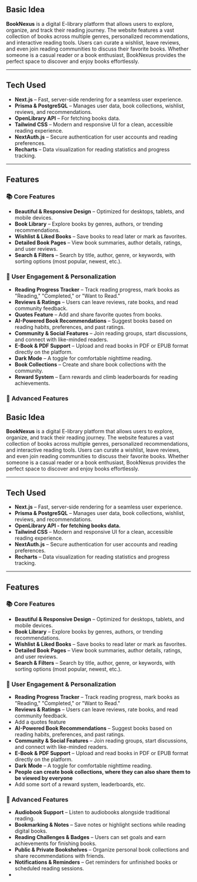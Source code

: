 ## **Basic Idea**

**BookNexus** is a digital E-library platform that allows users to explore, organize, and track their reading journey. The website features a vast collection of books across multiple genres, personalized recommendations, and interactive reading tools. Users can curate a wishlist, leave reviews, and even join reading communities to discuss their favorite books. Whether someone is a casual reader or a book enthusiast, BookNexus provides the perfect space to discover and enjoy books effortlessly.

---

## **Tech Used**

- **Next.js** – Fast, server-side rendering for a seamless user experience.
- **Prisma & PostgreSQL** – Manages user data, book collections, wishlist, reviews, and recommendations.
- **OpenLibrary API** – For fetching books data.
- **Tailwind CSS** – Modern and responsive UI for a clean, accessible reading experience.
- **NextAuth.js** – Secure authentication for user accounts and reading preferences.
- **Recharts** – Data visualization for reading statistics and progress tracking.

---

## **Features**

### 📚 **Core Features**

- **Beautiful & Responsive Design** – Optimized for desktops, tablets, and mobile devices.
- **Book Library** – Explore books by genres, authors, or trending recommendations.
- **Wishlist & Liked Books** – Save books to read later or mark as favorites.
- **Detailed Book Pages** – View book summaries, author details, ratings, and user reviews.
- **Search & Filters** – Search by title, author, genre, or keywords, with sorting options (most popular, newest, etc.).

### 🚀 **User Engagement & Personalization**

- **Reading Progress Tracker** – Track reading progress, mark books as "Reading," "Completed," or "Want to Read."
- **Reviews & Ratings** – Users can leave reviews, rate books, and read community feedback.
- **Quotes Feature** – Add and share favorite quotes from books.
- **AI-Powered Book Recommendations** – Suggest books based on reading habits, preferences, and past ratings.
- **Community & Social Features** – Join reading groups, start discussions, and connect with like-minded readers.
- **E-Book & PDF Support** – Upload and read books in PDF or EPUB format directly on the platform.
- **Dark Mode** – A toggle for comfortable nighttime reading.
- **Book Collections** – Create and share book collections with the community.
- **Reward System** – Earn rewards and climb leaderboards for reading achievements.

### 🌟 **Advanced Features**

## **Basic Idea**

**BookNexus** is a digital E-library platform that allows users to explore, organize, and track their reading journey. The website features a vast collection of books across multiple genres, personalized recommendations, and interactive reading tools. Users can curate a wishlist, leave reviews, and even join reading communities to discuss their favorite books. Whether someone is a casual reader or a book enthusiast, BookNexus provides the perfect space to discover and enjoy books effortlessly.

---

## **Tech Used**

- **Next.js** – Fast, server-side rendering for a seamless user experience.
- **Prisma & PostgreSQL** – Manages user data, book collections, wishlist, reviews, and recommendations.
- **OpenLibrary API - for fetching books data.**
- **Tailwind CSS** – Modern and responsive UI for a clean, accessible reading experience.
- **NextAuth.js** – Secure authentication for user accounts and reading preferences.
- **Recharts** – Data visualization for reading statistics and progress tracking.

---

## **Features**

### 📚 **Core Features**

- **Beautiful & Responsive Design** – Optimized for desktops, tablets, and mobile devices.
- **Book Library** – Explore books by genres, authors, or trending recommendations.
- **Wishlist & Liked Books** – Save books to read later or mark as favorites.
- **Detailed Book Pages** – View book summaries, author details, ratings, and user reviews.
- **Search & Filters** – Search by title, author, genre, or keywords, with sorting options (most popular, newest, etc.).

### 🚀 **User Engagement & Personalization**

- **Reading Progress Tracker** – Track reading progress, mark books as "Reading," "Completed," or "Want to Read."
- **Reviews & Ratings** – Users can leave reviews, rate books, and read community feedback.
- Add a quotes feature
- **AI-Powered Book Recommendations** – Suggest books based on reading habits, preferences, and past ratings.
- **Community & Social Features** – Join reading groups, start discussions, and connect with like-minded readers.
- **E-Book & PDF Support** – Upload and read books in PDF or EPUB format directly on the platform.
- **Dark Mode** – A toggle for comfortable nighttime reading.
- **People can create book collections, where they can also share them to be viewed by everyone**
- Add some sort of a reward system, leaderboards, etc.

### 🌟 **Advanced Features**

- **Audiobook Support** – Listen to audiobooks alongside traditional reading.
- **Bookmarking & Notes** – Save notes or highlight sections while reading digital books.
- **Reading Challenges & Badges** – Users can set goals and earn achievements for finishing books.
- **Public & Private Bookshelves** – Organize personal book collections and share recommendations with friends.
- **Notifications & Reminders** – Get reminders for unfinished books or scheduled reading sessions.
- 
